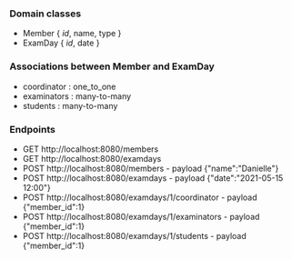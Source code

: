 ### Domain classes
* Member { _id_, name, type }
* ExamDay { _id_, date }

### Associations between Member and ExamDay
* coordinator : one_to_one
* examinators : many-to-many
* students : many-to-many

### Endpoints

* GET http://localhost:8080/members
* GET http://localhost:8080/examdays
* POST http://localhost:8080/members - payload {"name":"Danielle"}
* POST http://localhost:8080/examdays - payload {"date":"2021-05-15 12:00"}
* POST http://localhost:8080/examdays/1/coordinator - payload {"member_id":1}
* POST http://localhost:8080/examdays/1/examinators - payload {"member_id":1}
* POST http://localhost:8080/examdays/1/students - payload {"member_id":1}

